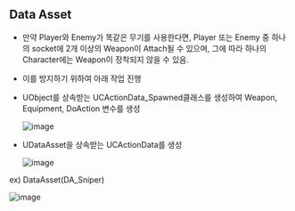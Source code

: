 ## Data Asset
- 만약 Player와 Enemy가 똑같은 무기를 사용한다면, Player 또는 Enemy 중 하나의 socket에 2개 이상의 Weapon이 Attach될 수 있으며, 그에 따라 하나의 Character에는 Weapon이 장착되지 않을 수 있음.

-  이를 방지하기 위하여 아래 작업 진행

- UObject를 상속받는 UCActionData_Spawned클래스를 생성하여 Weapon, Equipment, DoAction 변수를 생성

  ![image](https://github.com/HanYooTae/Unreal-Game-Project1/assets/41534351/bf38072f-38b9-4247-b94c-2fa49b697e86)

- UDataAsset을 상속받는 UCActionData를 생성

  ![image](https://github.com/HanYooTae/Unreal-Game-Project1/assets/41534351/5714af02-24e1-43f0-baba-04d0e4d2fc25)

ex) DataAsset(DA_Sniper)

  ![image](https://github.com/HanYooTae/Unreal-Game-Project1/assets/41534351/6d034db7-f4d1-4f5b-9d41-7503cadeb0a7)
